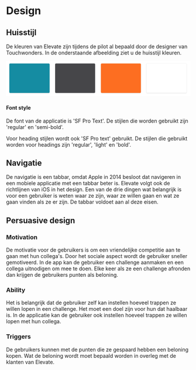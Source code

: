 # Design

## Huisstijl

De kleuren van Elevate zijn tijdens de pilot al bepaald door de designer van Touchwonders. In de onderstaande afbeelding ziet u de huisstijl kleuren. 

![Afbeelding 7](../.gitbook/assets/screenshot-2019-05-31-at-15.21.40.png)

#### Font style

De font van de applicatie is 'SF Pro Text'. De stijlen die worden gebruikt zijn 'regular' en 'semi-bold'.

Voor heading stijlen wordt ook 'SF Pro text' gebruikt. De stijlen die gebruikt worden voor headings zijn 'regular', 'light' en 'bold'.

## Navigatie

De navigatie is een tabbar, omdat Apple in 2014 besloot dat navigeren in een mobiele applicatie met een tabbar beter is. Elevate volgt ook de richtlijnen van iOS in het design. Een van de drie dingen wat belangrijk is voor een gebruiker is weten waar ze zijn, waar ze willen gaan en wat ze gaan vinden als ze er zijn. De tabbar voldoet aan al deze eisen. 

## Persuasive design

### Motivation

De motivatie voor de gebruikers is om een vriendelijke competitie aan te gaan met hun collega's. Door het sociale aspect wordt de gebruiker sneller gemotiveerd. In de app kan de gebruiker een challenge aanmaken en een collega uitnodigen om mee te doen. Elke keer als ze een challenge afronden dan krijgen de gebruikers punten als beloning.

### Ability

Het is belangrijk dat de gebruiker zelf kan instellen hoeveel trappen ze willen lopen in een challenge. Het moet een doel zijn voor hun dat haalbaar is. In de applicatie kan de gebruiker ook instellen hoeveel trappen ze willen lopen met hun collega.

### Triggers

De gebruikers kunnen met de punten die ze gespaard hebben een beloning kopen. Wat de beloning wordt moet bepaald worden in overleg met de klanten van Elevate. 





